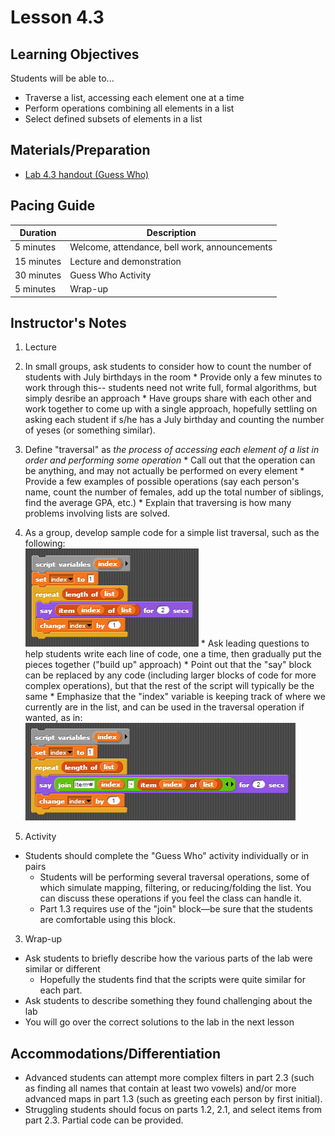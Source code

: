 <!--- REVISED -->
# Lesson 4.3

## Learning Objectives

Students will be able to...

* Traverse a list, accessing each element one at a time
* Perform operations combining all elements in a list
* Select defined subsets of elements in a list


## Materials/Preparation

* [Lab 4.3 handout (Guess Who)](lab_43.md) 


## Pacing Guide

| Duration | Description |
| -- | -- |
| 5 minutes | Welcome, attendance, bell work, announcements |
|15 minutes	| Lecture and demonstration |
|30 minutes | Guess Who Activity |
| 5 minutes | Wrap-up |


## Instructor's Notes

1. Lecture
  1. In small groups, ask students to consider how to count the number of students with July birthdays in the room
    * Provide only a few minutes to work through this-- students need not write full, formal algorithms, but simply desribe an approach
    * Have groups share with each other and work together to come up with a single approach, hopefully settling on asking each student if s/he has a July birthday and counting the number of yeses (or something similar).
  2. Define "traversal" as _the process of accessing each element of a list in order and performing some operation_
    * Call out that the operation can be anything, and may not actually be performed on every element
    * Provide a few examples of possible operations (say each person's name, count the number of females, add up the total number of siblings, find the average GPA, etc.)
    * Explain that traversing is how many problems involving lists are solved.
  3. As a group, develop sample code for a simple list traversal, such as the following: <br/>
  ![](simpleListTraversal.png)
    * Ask leading questions to help students write each line of code, one a time, then gradually put the pieces together ("build up" approach)
    * Point out that the "say" block can be replaced by any code (including larger blocks of code for more complex operations), but that the rest of the script will typically be the same
    * Emphasize that the "index" variable is keeping track of where we currently are in the list, and can be used in the traversal operation if wanted, as in: <br/>
    ![](useIndexInLoop.png)

2. Activity
  * Students should complete the "Guess Who" activity individually or in pairs
    * Students will be performing several traversal operations, some of which simulate mapping, filtering, or reducing/folding the list.  You can discuss these operations if you feel the class can handle it.
    * Part 1.3 requires use of the "join" block&mdash;be sure that the students are comfortable using this block.
3. Wrap-up
  * Ask students to briefly describe how the various parts of the lab were similar or different
    * Hopefully the students find that the scripts were quite similar for each part.
  * Ask students to describe something they found challenging about the lab
  * You will go over the correct solutions to the lab in the next lesson 


## Accommodations/Differentiation

* Advanced students can attempt more complex filters in part 2.3 (such as finding all names that contain at least two vowels) and/or more advanced maps in part 1.3 (such as greeting each person by first initial).
* Struggling students should focus on parts 1.2, 2.1, and select items from part 2.3.  Partial code can be provided.
